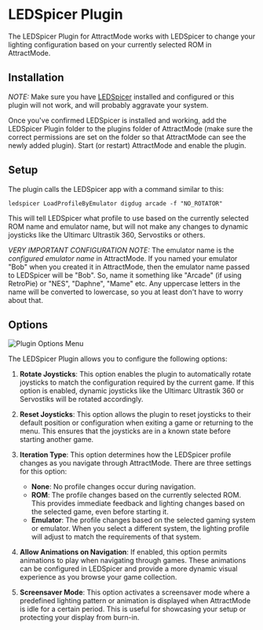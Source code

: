 # LEDSpicer Plugin

The LEDSpicer Plugin for AttractMode works with LEDSpicer to change your lighting configuration based on your currently selected ROM in AttractMode.

## Installation

*NOTE:* Make sure you have [LEDSpicer](https://github.com/meduzapat/LEDSpicer/wiki) installed and configured or this plugin will not work, and will probably aggravate your system.

Once you've confirmed LEDSpicer is installed and working, add the LEDSpicer Plugin folder to the plugins folder of AttractMode (make sure the correct permissions are set on the folder so that AttractMode can see the newly added plugin). Start (or restart) AttractMode and enable the plugin.

## Setup

The plugin calls the LEDSpicer app with a command similar to this:

    ledspicer LoadProfileByEmulator digdug arcade -f "NO_ROTATOR"

This will tell LEDSpicer what profile to use based on the currently selected ROM name and emulator name, but will not make any changes to dynamic joysticks like the Ultimarc Ultrastik 360, Servostiks or others.

*VERY IMPORTANT CONFIGURATION NOTE:* The emulator name is the *configured emulator name* in AttractMode. If you named your emulator "Bob" when you created it in AttractMode, then the emulator name passed to LEDSpicer will be "Bob". So, name it something like "Arcade" (if using RetroPie) or "NES", "Daphne", "Mame" etc. Any uppercase letters in the name will be converted to lowercase, so you at least don't have to worry about that.

## Options

![Plugin Options Menu](https://github.com/meduzapat/LEDSpicer-AttractMode/assets/15333057/0ea00bb1-a8c2-47f8-87a0-91a38c1bde10)

The LEDSpicer Plugin allows you to configure the following options:

1. **Rotate Joysticks**: This option enables the plugin to automatically rotate joysticks to match the configuration required by the current game. If this option is enabled, dynamic joysticks like the Ultimarc Ultrastik 360 or Servostiks will be rotated accordingly.

2. **Reset Joysticks**: This option allows the plugin to reset joysticks to their default position or configuration when exiting a game or returning to the menu. This ensures that the joysticks are in a known state before starting another game.

3. **Iteration Type**: This option determines how the LEDSpicer profile changes as you navigate through AttractMode. There are three settings for this option:
   - **None**: No profile changes occur during navigation.
   - **ROM**: The profile changes based on the currently selected ROM. This provides immediate feedback and lighting changes based on the selected game, even before starting it.
   - **Emulator**: The profile changes based on the selected gaming system or emulator. When you select a different system, the lighting profile will adjust to match the requirements of that system.

4. **Allow Animations on Navigation**: If enabled, this option permits animations to play when navigating through games. These animations can be configured in LEDSpicer and provide a more dynamic visual experience as you browse your game collection.

5. **Screensaver Mode**: This option activates a screensaver mode where a predefined lighting pattern or animation is displayed when AttractMode is idle for a certain period. This is useful for showcasing your setup or protecting your display from burn-in.

